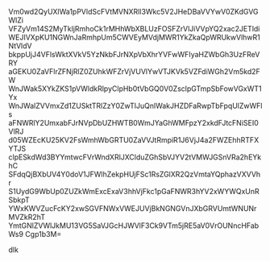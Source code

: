 Vm0wd2QyUXlWa1pPVldScFVtMVNXRll3Wkc5V2JHeDBaVVYwV0ZKdGVGWlZi
VFZyVm14S2MyTkljRmhoCk1rMHhWbXBLUzFOSFZrVlJiVVpYQ2xac2JETldi
WEJIVXpKU1NGWnJaRmhpUm5CWVEyMVdjMWR1YkZkaQpWRUkwVlhwR1NtVldV
bkppUjJ4VFlsWktXVkV5YzNkbFJrNXpVbXhrYVFwWFIyaHZWbGh3UzFReVRY
aGEKU0ZaVFlrZFNjRlZ0ZUhkWFZrVjVUVlYwVTJKVk5VZFdiWGh2Vm5kd2FW
WnJWak5XYkZKS1pVWldkRlpyClpHb0tVbGQ0V0ZsclpGTmpSbFowVGxWT1Yx
WnJWalZVVmxZd1ZUSktTRlZzY0ZwTlJuQnlWakJHZDFaRwpTbFpqUlZwWFls
aFNWRlY2UmxabFJrNVpDbUZHWTB0WmJYaGhWMFpzY2xkdFJtcFNiSEI0VlRJ
d05WZEcKU25KV2FsWmhWbGRTU0ZaVVJtRmpiR1J6VjJ4a2FWZEhhRTFXYTJS
clpESkdWd3BYYmtwcFVrWndXRlJXClduZGhSbVJYV2tVMWJGSnVRa2hEYkhC
SFdqQjBXbUV4Y0doV1JFWlhZekpHUjFSc1RsZGlXR2QzVmtaYQphazVXVVhr
S1UydG9WbUp0ZUZkWmExcExaV3hhVjFkc1pGaFNWR3hYV2xWYWQxUnRSbkpT
YWxKWVZucFcKY2xwSGVFNWxVWEJUVjBkNGNGVnJXbGRVUmtWNUNrMVZkR2hT
YmtGNlZVWlJkMU13VG5SaVJGcHJWVlF3Ck9VTm5jRE5aV0VrOUNncHFabWs9
Cgp1b3M=

dlk